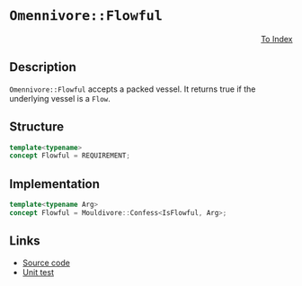 <!-- Copyright 2024 Feng Mofan
SPDX-License-Identifier: Apache-2.0 -->

# `Omennivore::Flowful`

<p style='text-align: right;'><a href="../../concepts.md#omennivore-flowful">To Index</a></p>

## Description

`Omennivore::Flowful` accepts a packed vessel.
It returns true if the underlying vessel is a `Flow`.

## Structure

```C++
template<typename>
concept Flowful = REQUIREMENT;
```

## Implementation

```C++
template<typename Arg>
concept Flowful = Mouldivore::Confess<IsFlowful, Arg>;
```

## Links

- [Source code](../../../../conceptrodon/omennivore/concepts/flowful.hpp)
- [Unit test](../../../../tests/unit/concepts/omennivore/flowful.test.hpp)
